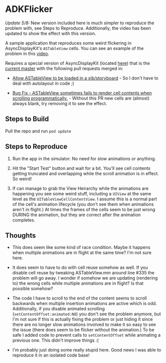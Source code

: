 # ADKFlicker #

*Update 5/8:* New version included here is much simpler to reproduce the problem with, see Steps to Reproduce. Additionally, the video has been updated to show the effect with this version.

A sample application that reproduces some weird flickering in AsyncDisplayKit's `ASTableView` cells. You can see an example of the problem in this [video](ADKFlicker-demo.mp4?raw=true).

Requires a special version of AsyncDisplayKit (located [here](https://github.com/eanagel/AsyncDisplayKit/tree/ADKFlicker)) that is the [current master](https://github.com/facebook/AsyncDisplayKit/tree/f248dbddd1eb3de559b2ec3b9397d2f218ffe6af) with the following pull requests merged in:

 - [Allow ASTableView to be loaded in a xib/storyboard](https://github.com/facebook/AsyncDisplayKit/pull/443) - So I don't have to deal with autolayout in code ;)

 - [Bug Fix - ASTableView sometimes fails to render cell contents when scrolling programmatically.](https://github.com/facebook/AsyncDisplayKit/pull/430) - Without this PR new cells are (almost) always blank, try removing it to see the effect.
 

## Steps to Build ##

Pull the repo and run `pod update`


## Steps to Reproduce ##


1. Run the app in the simulator. No need for slow animations or anything.

2. Hit the "Start Test" button and wait for a bit. You'll see cell contents getting truncated and overlapping while the scroll animation is in effect. So weird!
3. If can manage to grab the View Heirarchy while the animations are happening you see some weird stuff, including a `UIView` at the same level as the `UITableViewCellContentView`. I assume this is a normal part of the cell's animation lifecycle (you don't see them when animations aren't in flight.) At times the frames of the cells seem to be just wrong DURING the animation, but they are correct after the animation completes.

## Thoughts ##

 - This does seem like some kind of race condition. Maybe it happens when multiple animations are in flight at the same time? I'm not sure here.
 
 - It does seem to have to do with cell reuse somehow as well. If you disable cell reuse by tweaking ASTableView.mm around line #335 the problem will go away. I wonder if somehow we are updating (rendering to) the wrong cells while multiple animations are in flight? Is that possible somehow?

 - The code I have to scroll to the end of the content seems to scroll backwards when multiple insertion animations are active which is odd. Additionally, if you disable animated scrolling (`setContentOffset:animated:NO`) you don't see the problem anymore, but I'm not sure if this is actually fixing the problem or just hiding it since there are no longer slow animations involved to make it so easy to see the issue (there does seem to be flicker without the animation.) To be safe I added code to prevent calls to `setContentOffset` while animating a previous one. This didn't improve things :(
 
 - I'm probably just doing some really stupid here. Good news I was able to reproduce it in an isolated code base!
 

